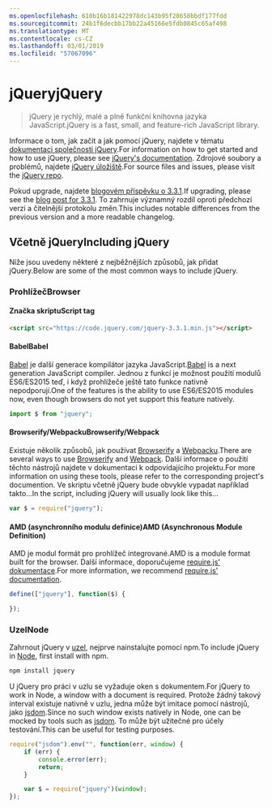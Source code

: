 ```yaml
---
ms.openlocfilehash: 610b16b181422978dc143b95f28658bbdf177fdd
ms.sourcegitcommit: 24b1f6decbb17bb22a45166e5fdb0845c65af498
ms.translationtype: MT
ms.contentlocale: cs-CZ
ms.lasthandoff: 03/01/2019
ms.locfileid: "57067096"
---
```

# <a name="jquery"></a><span data-ttu-id="81dcc-101">jQuery</span><span class="sxs-lookup"><span data-stu-id="81dcc-101">jQuery</span></span>

> <span data-ttu-id="81dcc-102">jQuery je rychlý, malé a plně funkční knihovna jazyka JavaScript.</span><span class="sxs-lookup"><span data-stu-id="81dcc-102">jQuery is a fast, small, and feature-rich JavaScript library.</span></span>

<span data-ttu-id="81dcc-103">Informace o tom, jak začít a jak pomocí jQuery, najdete v tématu [dokumentaci společnosti jQuery](http://api.jquery.com/).</span><span class="sxs-lookup"><span data-stu-id="81dcc-103">For information on how to get started and how to use jQuery, please see [jQuery's documentation](http://api.jquery.com/).</span></span>
<span data-ttu-id="81dcc-104">Zdrojové soubory a problémů, najdete [jQuery úložiště](https://github.com/jquery/jquery).</span><span class="sxs-lookup"><span data-stu-id="81dcc-104">For source files and issues, please visit the [jQuery repo](https://github.com/jquery/jquery).</span></span>

<span data-ttu-id="81dcc-105">Pokud upgrade, najdete [blogovém příspěvku o 3.3.1](https://blog.jquery.com/2017/03/20/jquery-3.3.1-now-available/).</span><span class="sxs-lookup"><span data-stu-id="81dcc-105">If upgrading, please see the [blog post for 3.3.1](https://blog.jquery.com/2017/03/20/jquery-3.3.1-now-available/).</span></span> <span data-ttu-id="81dcc-106">To zahrnuje významný rozdíl oproti předchozí verzi a čitelnější protokolu změn.</span><span class="sxs-lookup"><span data-stu-id="81dcc-106">This includes notable differences from the previous version and a more readable changelog.</span></span>

## <a name="including-jquery"></a><span data-ttu-id="81dcc-107">Včetně jQuery</span><span class="sxs-lookup"><span data-stu-id="81dcc-107">Including jQuery</span></span>

<span data-ttu-id="81dcc-108">Níže jsou uvedeny některé z nejběžnějších způsobů, jak přidat jQuery.</span><span class="sxs-lookup"><span data-stu-id="81dcc-108">Below are some of the most common ways to include jQuery.</span></span>

### <a name="browser"></a><span data-ttu-id="81dcc-109">Prohlížeč</span><span class="sxs-lookup"><span data-stu-id="81dcc-109">Browser</span></span>

#### <a name="script-tag"></a><span data-ttu-id="81dcc-110">Značka skriptu</span><span class="sxs-lookup"><span data-stu-id="81dcc-110">Script tag</span></span>

```html
<script src="https://code.jquery.com/jquery-3.3.1.min.js"></script>
```

#### <a name="babel"></a><span data-ttu-id="81dcc-111">Babel</span><span class="sxs-lookup"><span data-stu-id="81dcc-111">Babel</span></span>

<span data-ttu-id="81dcc-112">[Babel](http://babeljs.io/) je další generace kompilátor jazyka JavaScript.</span><span class="sxs-lookup"><span data-stu-id="81dcc-112">[Babel](http://babeljs.io/) is a next generation JavaScript compiler.</span></span> <span data-ttu-id="81dcc-113">Jednou z funkcí je možnost použití modulů ES6/ES2015 teď, i když prohlížeče ještě tato funkce nativně nepodporují.</span><span class="sxs-lookup"><span data-stu-id="81dcc-113">One of the features is the ability to use ES6/ES2015 modules now, even though browsers do not yet support this feature natively.</span></span>

```js
import $ from "jquery";
```

#### <a name="browserifywebpack"></a><span data-ttu-id="81dcc-114">Browserify/Webpacku</span><span class="sxs-lookup"><span data-stu-id="81dcc-114">Browserify/Webpack</span></span>

<span data-ttu-id="81dcc-115">Existuje několik způsobů, jak používat [Browserify](http://browserify.org/) a [Webpacku](https://webpack.github.io/).</span><span class="sxs-lookup"><span data-stu-id="81dcc-115">There are several ways to use [Browserify](http://browserify.org/) and [Webpack](https://webpack.github.io/).</span></span> <span data-ttu-id="81dcc-116">Další informace o použití těchto nástrojů najdete v dokumentaci k odpovídajícího projektu.</span><span class="sxs-lookup"><span data-stu-id="81dcc-116">For more information on using these tools, please refer to the corresponding project's documention.</span></span> <span data-ttu-id="81dcc-117">Ve skriptu včetně jQuery bude obvykle vypadat například takto...</span><span class="sxs-lookup"><span data-stu-id="81dcc-117">In the script, including jQuery will usually look like this...</span></span>

```js
var $ = require("jquery");
```

#### <a name="amd-asynchronous-module-definition"></a><span data-ttu-id="81dcc-118">AMD (asynchronního modulu definice)</span><span class="sxs-lookup"><span data-stu-id="81dcc-118">AMD (Asynchronous Module Definition)</span></span>

<span data-ttu-id="81dcc-119">AMD je modul formát pro prohlížeč integrované.</span><span class="sxs-lookup"><span data-stu-id="81dcc-119">AMD is a module format built for the browser.</span></span> <span data-ttu-id="81dcc-120">Další informace, doporučujeme [require.js' dokumentace](http://requirejs.org/docs/whyamd.html).</span><span class="sxs-lookup"><span data-stu-id="81dcc-120">For more information, we recommend [require.js' documentation](http://requirejs.org/docs/whyamd.html).</span></span>

```js
define(["jquery"], function($) {

});
```

### <a name="node"></a><span data-ttu-id="81dcc-121">Uzel</span><span class="sxs-lookup"><span data-stu-id="81dcc-121">Node</span></span>

<span data-ttu-id="81dcc-122">Zahrnout jQuery v [uzel](nodejs.org), nejprve nainstalujte pomocí npm.</span><span class="sxs-lookup"><span data-stu-id="81dcc-122">To include jQuery in [Node](nodejs.org), first install with npm.</span></span>

```sh
npm install jquery
```

<span data-ttu-id="81dcc-123">U jQuery pro práci v uzlu se vyžaduje oken s dokumentem.</span><span class="sxs-lookup"><span data-stu-id="81dcc-123">For jQuery to work in Node, a window with a document is required.</span></span> <span data-ttu-id="81dcc-124">Protože žádný takový interval existuje nativně v uzlu, jedna může být imitace pomocí nástrojů, jako [jsdom](https://github.com/tmpvar/jsdom).</span><span class="sxs-lookup"><span data-stu-id="81dcc-124">Since no such window exists natively in Node, one can be mocked by tools such as [jsdom](https://github.com/tmpvar/jsdom).</span></span> <span data-ttu-id="81dcc-125">To může být užitečné pro účely testování.</span><span class="sxs-lookup"><span data-stu-id="81dcc-125">This can be useful for testing purposes.</span></span>

```js
require("jsdom").env("", function(err, window) {
    if (err) {
        console.error(err);
        return;
    }

    var $ = require("jquery")(window);
});
```
